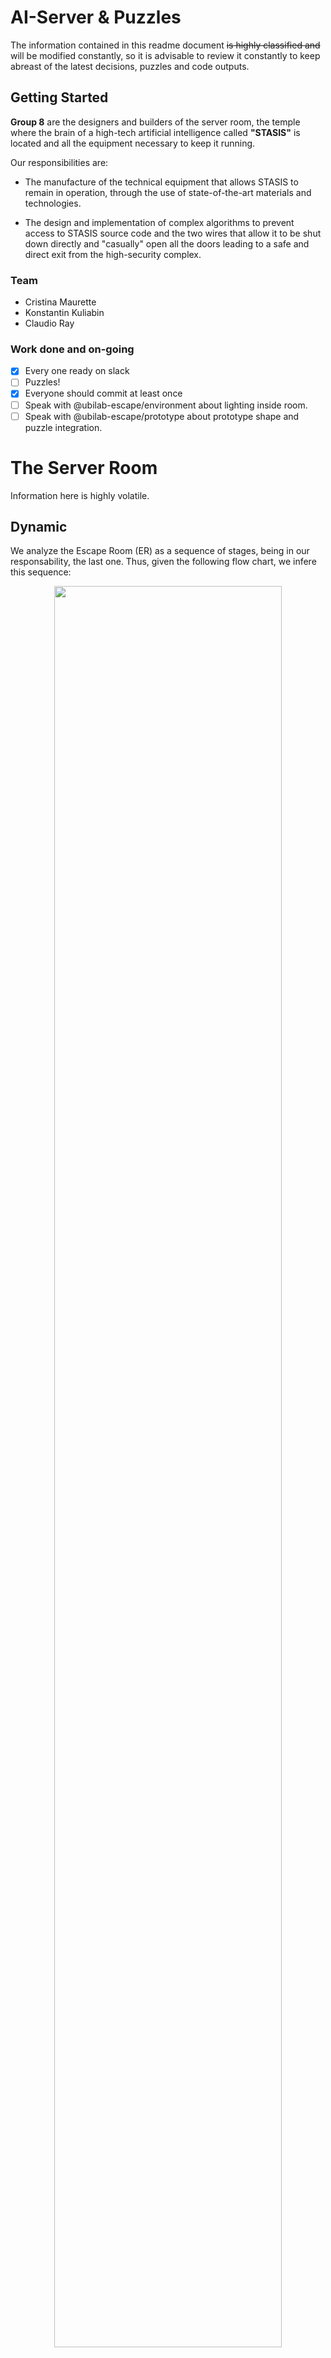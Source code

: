 # AI-Server &amp; Puzzles

The information contained in this readme document ~~is highly classified and~~ will be modified constantly, so it is advisable to review it constantly to keep abreast of the latest decisions, puzzles and code outputs.

## Getting Started
**Group 8** are the designers and builders of the server room, the temple where the brain of a high-tech artificial intelligence called **"STASIS"** is located and all the equipment necessary to keep it running.

Our responsibilities are: 

* The manufacture of the technical equipment that allows STASIS to remain in operation, through the use of state-of-the-art materials and technologies.

* The design and implementation of complex algorithms to prevent access to STASIS source code and the two wires that allow it to be shut down directly and "casually" open all the doors leading to a safe and direct exit from the high-security complex.

### Team
* Cristina Maurette
* Konstantin Kuliabin
* Claudio Ray 

### Work done and on-going
- [x] Every one ready on slack
- [ ] Puzzles! 
- [x] Everyone should commit at least once
- [ ] Speak with @ubilab-escape/environment about lighting inside room.
- [ ] Speak with @ubilab-escape/prototype about prototype shape and puzzle integration.

# The Server Room
Information here is highly volatile.

## Dynamic
We analyze the Escape Room (ER) as a sequence of stages, being in our responsability, the last one. Thus, given the following flow chart, we infere this sequence:
<p align="center">
  <img src="https://i.ibb.co/JHLJ5KH/Flow-Diagram.png" width="85%" /> 
</p>

### Stage 0
This stage is like the preamble or the conditions that are needed to start the next stage. 

* Since mission briefieng was self destroyed, players must have memorized the encrypted "IP" (Since that sequence has a sort of encryption, we have to provide it to **Team ¿?**).
* Participants satisfactorily resolve the previous stage.

### Stage 1 (Send Data)
Once players can access the prototype data, the next stage is to send that to the client. To do that, they must first successfully solve two puzzles:

* Decode encrypted IP
* Solve first puzzle "Maze"

In this case, the order of resolution of the puzzles is not so important because at the end, when the players resolve the maze, they must enter the decrypted IP in a fake terminal, and by fake we mean a screen with a keyboard that only compares the input with a given reference.

Once the input matches the reference, a mock "Sending..." progress bar will appear, which means that the data is being sent properly until...

Stastis goes rouge.

### Stage 1.5
This is not a proper stage, but a sequence of event which we think is good for story developing.

Since STASIS detects a data/security breach, it inferes (is an artificial inteligence right..) that there are people in the server room who are performing prohibited actions, so their very existence is in danger. Thus it activates a complete lock-out expecting that a terminator arrives soon enough.  


> Note: With enviroment team -if they agree- we can design a sort of agressive enviroment with light and sound. The idea is to increase stress level of players.     


### Stage 2 (Kill Stasis)
In this final stage, players must locate STASIS core and solve the puzzle in order to shut it down (eliminate). 

At the same time, we think that STASIS should not have a silent death, so it creates a lot of noise and variates the illumination (that decision is not ours) like a kid outburs.  

The final puzzle (yet to be defined) once it is solved, a LED button turns ON, and once pressed, the escape room is resolved, the doors open and the lights return to normal.

## Puzzles

The main idea behind these puzzles is composed of a set of small puzzles, which are distributed in the control panel or hidden in the server room. The small puzzles have a defined sequence, each time a mini puzzle is solved, the next one is activated. To finish the room, all puzzles must be solved.

The dynamic of the puzzles is based on a constant communication similar to a "Keep talking an nobody dies". The participants can adopt two roles:

* Operator: Is the one who physically faces the puzzle. His role is to describe the characteristics of the puzzle and according to the commands of the instructor, solve it. 
* Instructor: Can be one or more people. Given the description given by the operator, his responsibility is to interpret the information received, decrypt the solution of the puzzle and tell the operator how to solve it.

The instructions for the puzzles can be located outside the server room (photos on the wall, posters, etc.). 

Given the above, at least two people must solve the room tasks together in constant communication and also constant under pressure, which can lead to errors in their execution. 


#### 1. Maze
The control panel contains an RGB LED matrix and 4 buttons which mimics a board. The task is to move the green marker to the red position. The problem are the obstacles (walls) which give the appearance of a labyrinth. 

The difficulty is that the operator cannot see the labyrinth, only the position of the markers; so, to complete the puzzle, the operator depends completely on the instructor's indications in order to press the buttons in the correct sequence, thus leading the green marker to the red one.

<p align="center">
  <img src="https://i.ibb.co/L06nvSF/maze.png" width="400" />
 
</p>
<p align="center">
Figure: Left, what the operator faces. Right, Hint image for instructor.
</p> 
If the operator presses a button leading to a wrong sequence, the puzzle is restarted with the markers in different positions.<br/>
<br/>

#### 2. Morse
The operator is presented with a control panel containing an LED, a buzzer and several buttons of different colors. The LED and the buzzer generate a sequence that represents a word which also represents a color (or other word that corresponds to this color) in Morse code. The aim of this puzzle is that the entire team is able to identify the color given the code using the Morse dictionary. If the operator makes a mistake, the color changes.

<p align="center">
<img src="https://upload.wikimedia.org/wikipedia/commons/thumb/b/b5/International_Morse_Code.svg/800px-International_Morse_Code.svg.png" width="400">
</p> 
<p align="center">
Figure: Morse code chart.
</p> 


#### 3. Simon didn't say that
A slightly more complex version of the traditional "Simon Says" game. Here, the operator must repeat a given sequence of colors by pressing the corresponding buttons, only that this sequence of colors is "coded", this means that the color red does not necessarily mean repeating red, but another color. 

As an example:  

The operator faces the following sequence of colors: 
```
Red → White → Pink → Green    
```
And the instructor has the following relation:  
```
Red     →  Yellow 
Green   →  Pink 
Blue    →  Red 
Yellow  →  Blue 
Pink    →  White 
White   →  Green 
```
The instructor should tell the operator to press the following sequence:  
```
Yellow → Green → White → Pink
```


 